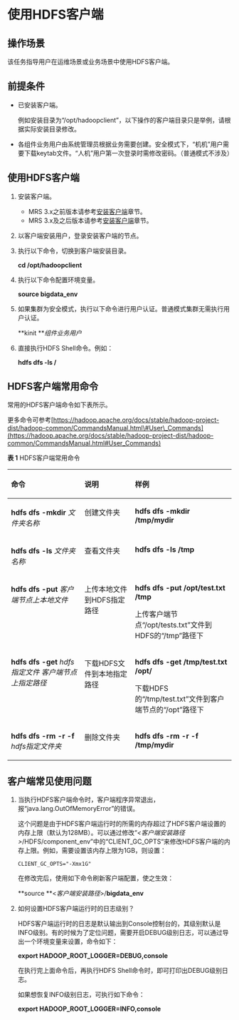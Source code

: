 # 使用HDFS客户端<a name="mrs_01_24188"></a>

## 操作场景<a name="zh-cn_topic_0265698398_se9608011680e423ca403d5207c374daa"></a>

该任务指导用户在运维场景或业务场景中使用HDFS客户端。

## 前提条件<a name="zh-cn_topic_0265698398_sa8a135a114cf4cbc8674242bd0cfebd7"></a>

-   已安装客户端。

    例如安装目录为“/opt/hadoopclient”，以下操作的客户端目录只是举例，请根据实际安装目录修改。

-   各组件业务用户由系统管理员根据业务需要创建。安全模式下，“机机”用户需要下载keytab文件。“人机”用户第一次登录时需修改密码。（普通模式不涉及）

## 使用HDFS客户端<a name="zh-cn_topic_0265698398_s729d2c48e7354c7bb15884e152e37570"></a>

1.  安装客户端。
    -   MRS 3.x之前版本请参考[安装客户端](https://support.huaweicloud.com/usermanual-mrs/mrs_01_0091.html)章节。
    -   MRS 3.x及之后版本请参考[安装客户端](https://support.huaweicloud.com/usermanual-mrs/mrs_01_0090.html)章节。

2.  以客户端安装用户，登录安装客户端的节点。
3.  执行以下命令，切换到客户端安装目录。

    **cd /opt/hadoopclient**

4.  执行以下命令配置环境变量。

    **source bigdata\_env**

5.  如果集群为安全模式，执行以下命令进行用户认证。普通模式集群无需执行用户认证。

    **kinit **_组件业务用户_

6.  直接执行HDFS Shell命令。例如：

    **hdfs dfs -ls /**


## HDFS客户端常用命令<a name="zh-cn_topic_0265698398_section1462718419"></a>

常用的HDFS客户端命令如下表所示。

更多命令可参考[https://hadoop.apache.org/docs/stable/hadoop-project-dist/hadoop-common/CommandsManual.html\#User\_Commands](https://hadoop.apache.org/docs/stable/hadoop-project-dist/hadoop-common/CommandsManual.html#User_Commands)

**表 1**  HDFS客户端常用命令

<a name="zh-cn_topic_0265698398_table122538012428"></a>
<table><thead align="left"><tr id="zh-cn_topic_0265698398_row142532012426"><th class="cellrowborder" valign="top" width="32.769999999999996%" id="mcps1.2.4.1.1"><p id="zh-cn_topic_0265698398_p122532016422"><a name="zh-cn_topic_0265698398_p122532016422"></a><a name="zh-cn_topic_0265698398_p122532016422"></a>命令</p>
</th>
<th class="cellrowborder" valign="top" width="22.53%" id="mcps1.2.4.1.2"><p id="zh-cn_topic_0265698398_p162532064218"><a name="zh-cn_topic_0265698398_p162532064218"></a><a name="zh-cn_topic_0265698398_p162532064218"></a>说明</p>
</th>
<th class="cellrowborder" valign="top" width="44.7%" id="mcps1.2.4.1.3"><p id="zh-cn_topic_0265698398_p19381142414424"><a name="zh-cn_topic_0265698398_p19381142414424"></a><a name="zh-cn_topic_0265698398_p19381142414424"></a>样例</p>
</th>
</tr>
</thead>
<tbody><tr id="zh-cn_topic_0265698398_row825370154217"><td class="cellrowborder" valign="top" width="32.769999999999996%" headers="mcps1.2.4.1.1 "><p id="zh-cn_topic_0265698398_p73441050124515"><a name="zh-cn_topic_0265698398_p73441050124515"></a><a name="zh-cn_topic_0265698398_p73441050124515"></a><strong id="zh-cn_topic_0265698398_b251971517467"><a name="zh-cn_topic_0265698398_b251971517467"></a><a name="zh-cn_topic_0265698398_b251971517467"></a>hdfs dfs -mkdir</strong> <em id="zh-cn_topic_0265698398_i184614716503"><a name="zh-cn_topic_0265698398_i184614716503"></a><a name="zh-cn_topic_0265698398_i184614716503"></a>文件夹名称</em></p>
</td>
<td class="cellrowborder" valign="top" width="22.53%" headers="mcps1.2.4.1.2 "><p id="zh-cn_topic_0265698398_p14343750114520"><a name="zh-cn_topic_0265698398_p14343750114520"></a><a name="zh-cn_topic_0265698398_p14343750114520"></a>创建文件夹</p>
</td>
<td class="cellrowborder" valign="top" width="44.7%" headers="mcps1.2.4.1.3 "><p id="zh-cn_topic_0265698398_p10507828134610"><a name="zh-cn_topic_0265698398_p10507828134610"></a><a name="zh-cn_topic_0265698398_p10507828134610"></a><strong id="zh-cn_topic_0265698398_b1550710285462"><a name="zh-cn_topic_0265698398_b1550710285462"></a><a name="zh-cn_topic_0265698398_b1550710285462"></a>hdfs dfs -mkdir /tmp/mydir</strong></p>
</td>
</tr>
<tr id="zh-cn_topic_0265698398_row20253701428"><td class="cellrowborder" valign="top" width="32.769999999999996%" headers="mcps1.2.4.1.1 "><p id="zh-cn_topic_0265698398_p19253180204218"><a name="zh-cn_topic_0265698398_p19253180204218"></a><a name="zh-cn_topic_0265698398_p19253180204218"></a><strong id="zh-cn_topic_0265698398_b10296201617453"><a name="zh-cn_topic_0265698398_b10296201617453"></a><a name="zh-cn_topic_0265698398_b10296201617453"></a>hdfs dfs -ls</strong> <em id="zh-cn_topic_0265698398_i18303121395017"><a name="zh-cn_topic_0265698398_i18303121395017"></a><a name="zh-cn_topic_0265698398_i18303121395017"></a>文件夹名称</em></p>
</td>
<td class="cellrowborder" valign="top" width="22.53%" headers="mcps1.2.4.1.2 "><p id="zh-cn_topic_0265698398_p182538014216"><a name="zh-cn_topic_0265698398_p182538014216"></a><a name="zh-cn_topic_0265698398_p182538014216"></a>查看文件夹</p>
</td>
<td class="cellrowborder" valign="top" width="44.7%" headers="mcps1.2.4.1.3 "><p id="zh-cn_topic_0265698398_p118764654513"><a name="zh-cn_topic_0265698398_p118764654513"></a><a name="zh-cn_topic_0265698398_p118764654513"></a><strong id="zh-cn_topic_0265698398_b198744624515"><a name="zh-cn_topic_0265698398_b198744624515"></a><a name="zh-cn_topic_0265698398_b198744624515"></a>hdfs dfs -ls /tmp</strong></p>
</td>
</tr>
<tr id="zh-cn_topic_0265698398_row3253608426"><td class="cellrowborder" valign="top" width="32.769999999999996%" headers="mcps1.2.4.1.1 "><p id="zh-cn_topic_0265698398_p17651195517480"><a name="zh-cn_topic_0265698398_p17651195517480"></a><a name="zh-cn_topic_0265698398_p17651195517480"></a><strong id="zh-cn_topic_0265698398_b135271910154910"><a name="zh-cn_topic_0265698398_b135271910154910"></a><a name="zh-cn_topic_0265698398_b135271910154910"></a>hdfs dfs -put</strong> <em id="zh-cn_topic_0265698398_i1449832285017"><a name="zh-cn_topic_0265698398_i1449832285017"></a><a name="zh-cn_topic_0265698398_i1449832285017"></a>客户端节点上本地文件</em></p>
</td>
<td class="cellrowborder" valign="top" width="22.53%" headers="mcps1.2.4.1.2 "><p id="zh-cn_topic_0265698398_p166501855104816"><a name="zh-cn_topic_0265698398_p166501855104816"></a><a name="zh-cn_topic_0265698398_p166501855104816"></a>上传本地文件到HDFS指定路径</p>
</td>
<td class="cellrowborder" valign="top" width="44.7%" headers="mcps1.2.4.1.3 "><p id="zh-cn_topic_0265698398_p4381224154220"><a name="zh-cn_topic_0265698398_p4381224154220"></a><a name="zh-cn_topic_0265698398_p4381224154220"></a><strong id="zh-cn_topic_0265698398_b1235793518513"><a name="zh-cn_topic_0265698398_b1235793518513"></a><a name="zh-cn_topic_0265698398_b1235793518513"></a>hdfs dfs -put /opt/test.txt /tmp</strong></p>
<p id="zh-cn_topic_0265698398_p86791037195116"><a name="zh-cn_topic_0265698398_p86791037195116"></a><a name="zh-cn_topic_0265698398_p86791037195116"></a>上传客户端节点<span class="filepath" id="zh-cn_topic_0265698398_filepath0651255175220"><a name="zh-cn_topic_0265698398_filepath0651255175220"></a><a name="zh-cn_topic_0265698398_filepath0651255175220"></a>“/opt/tests.txt”</span>文件到HDFS的<span class="filepath" id="zh-cn_topic_0265698398_filepath883416112533"><a name="zh-cn_topic_0265698398_filepath883416112533"></a><a name="zh-cn_topic_0265698398_filepath883416112533"></a>“/tmp”</span>路径下</p>
</td>
</tr>
<tr id="zh-cn_topic_0265698398_row2025313010422"><td class="cellrowborder" valign="top" width="32.769999999999996%" headers="mcps1.2.4.1.1 "><p id="zh-cn_topic_0265698398_p112541001425"><a name="zh-cn_topic_0265698398_p112541001425"></a><a name="zh-cn_topic_0265698398_p112541001425"></a><strong id="zh-cn_topic_0265698398_b12856934135312"><a name="zh-cn_topic_0265698398_b12856934135312"></a><a name="zh-cn_topic_0265698398_b12856934135312"></a>hdfs dfs -get</strong> <em id="zh-cn_topic_0265698398_i1234994885018"><a name="zh-cn_topic_0265698398_i1234994885018"></a><a name="zh-cn_topic_0265698398_i1234994885018"></a>hdfs指定文件 </em><em id="zh-cn_topic_0265698398_i3152356175316"><a name="zh-cn_topic_0265698398_i3152356175316"></a><a name="zh-cn_topic_0265698398_i3152356175316"></a>客户端节点上</em><em id="zh-cn_topic_0265698398_i2688113832918"><a name="zh-cn_topic_0265698398_i2688113832918"></a><a name="zh-cn_topic_0265698398_i2688113832918"></a>指定路径</em></p>
</td>
<td class="cellrowborder" valign="top" width="22.53%" headers="mcps1.2.4.1.2 "><p id="zh-cn_topic_0265698398_p22541020427"><a name="zh-cn_topic_0265698398_p22541020427"></a><a name="zh-cn_topic_0265698398_p22541020427"></a>下载HDFS文件到本地指定路径</p>
</td>
<td class="cellrowborder" valign="top" width="44.7%" headers="mcps1.2.4.1.3 "><p id="zh-cn_topic_0265698398_p2381424154211"><a name="zh-cn_topic_0265698398_p2381424154211"></a><a name="zh-cn_topic_0265698398_p2381424154211"></a><strong id="zh-cn_topic_0265698398_b5974131017541"><a name="zh-cn_topic_0265698398_b5974131017541"></a><a name="zh-cn_topic_0265698398_b5974131017541"></a>hdfs dfs -get /tmp/test.txt /opt/</strong></p>
<p id="zh-cn_topic_0265698398_p74164123545"><a name="zh-cn_topic_0265698398_p74164123545"></a><a name="zh-cn_topic_0265698398_p74164123545"></a>下载HDFS的<span class="filepath" id="zh-cn_topic_0265698398_filepath1888121165511"><a name="zh-cn_topic_0265698398_filepath1888121165511"></a><a name="zh-cn_topic_0265698398_filepath1888121165511"></a>“/tmp/test.txt”</span>文件到客户端节点的<span class="filepath" id="zh-cn_topic_0265698398_filepath6997192318555"><a name="zh-cn_topic_0265698398_filepath6997192318555"></a><a name="zh-cn_topic_0265698398_filepath6997192318555"></a>“/opt”</span>路径下</p>
</td>
</tr>
<tr id="zh-cn_topic_0265698398_row225414054213"><td class="cellrowborder" valign="top" width="32.769999999999996%" headers="mcps1.2.4.1.1 "><p id="zh-cn_topic_0265698398_p7206115664812"><a name="zh-cn_topic_0265698398_p7206115664812"></a><a name="zh-cn_topic_0265698398_p7206115664812"></a><strong id="zh-cn_topic_0265698398_b157571485477"><a name="zh-cn_topic_0265698398_b157571485477"></a><a name="zh-cn_topic_0265698398_b157571485477"></a>hdfs dfs -rm -r -f </strong> <em id="zh-cn_topic_0265698398_i189891456361"><a name="zh-cn_topic_0265698398_i189891456361"></a><a name="zh-cn_topic_0265698398_i189891456361"></a>hdfs指定文件夹</em></p>
</td>
<td class="cellrowborder" valign="top" width="22.53%" headers="mcps1.2.4.1.2 "><p id="zh-cn_topic_0265698398_p120625694814"><a name="zh-cn_topic_0265698398_p120625694814"></a><a name="zh-cn_topic_0265698398_p120625694814"></a>删除文件夹</p>
</td>
<td class="cellrowborder" valign="top" width="44.7%" headers="mcps1.2.4.1.3 "><p id="zh-cn_topic_0265698398_p123811524114215"><a name="zh-cn_topic_0265698398_p123811524114215"></a><a name="zh-cn_topic_0265698398_p123811524114215"></a><strong id="zh-cn_topic_0265698398_b29910183718"><a name="zh-cn_topic_0265698398_b29910183718"></a><a name="zh-cn_topic_0265698398_b29910183718"></a>hdfs dfs -rm -r -f /tmp/mydir</strong></p>
<p id="zh-cn_topic_0265698398_p1943205452317"><a name="zh-cn_topic_0265698398_p1943205452317"></a><a name="zh-cn_topic_0265698398_p1943205452317"></a></p>
</td>
</tr>
</tbody>
</table>

## 客户端常见使用问题<a name="zh-cn_topic_0265698398_section29499362105048"></a>

1.  当执行HDFS客户端命令时，客户端程序异常退出，报“java.lang.OutOfMemoryError”的错误。

    这个问题是由于HDFS客户端运行时的所需的内存超过了HDFS客户端设置的内存上限（默认为128MB）。可以通过修改“_<客户端安装路径\>_/HDFS/component\_env”中的“CLIENT\_GC\_OPTS“来修改HDFS客户端的内存上限。例如，需要设置该内存上限为1GB，则设置：

    ```
    CLIENT_GC_OPTS="-Xmx1G"
    ```

    在修改完后，使用如下命令刷新客户端配置，使之生效：

    **source **<_客户端安装路径_\>/**bigdata\_env**

2.  如何设置HDFS客户端运行时的日志级别？

    HDFS客户端运行时的日志是默认输出到Console控制台的，其级别默认是INFO级别。有的时候为了定位问题，需要开启DEBUG级别日志，可以通过导出一个环境变量来设置，命令如下：

    **export HADOOP\_ROOT\_LOGGER=DEBUG,console**

    在执行完上面命令后，再执行HDFS Shell命令时，即可打印出DEBUG级别日志。

    如果想恢复INFO级别日志，可执行如下命令：

    **export HADOOP\_ROOT\_LOGGER=INFO,console**


